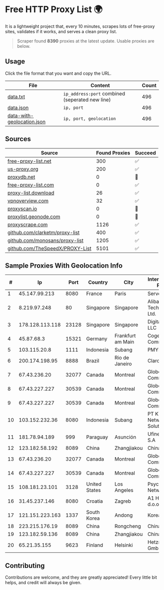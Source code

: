 
# Free HTTP Proxy List 🌍

It is a lightweight project that, every 10 minutes, scrapes lots of free-proxy sites, validates if it works, and serves a clean proxy list.


> Scraper found **8390** proxies at the latest update. Usable proxies are below.

## Usage

Click the file format that you want and copy the URL.


|File|Content|Count|
|----|-------|-----|
|[data.txt](https://raw.githubusercontent.com/themiralay/Proxy-List-World/master/data.txt)|`ip_address:port` combined (seperated new line)|496|
|[data.json](https://raw.githubusercontent.com/themiralay/Proxy-List-World/master/data.json)|`ip, port`|496|
|[data-with-geolocation.json](https://raw.githubusercontent.com/themiralay/Proxy-List-World/master/data-with-geolocation.json)|`ip, port, geolocation`|496|

## Sources

|Source|Found Proxies|Succeed|
|------|-------------|-------|
|[free-proxy-list.net](https://free-proxy-list.net)|300|✅|
|[us-proxy.org](https://www.us-proxy.org)|200|✅|
|[proxydb.net](http://proxydb.net)|0|🚫|
|[free-proxy-list.com](https://free-proxy-list.com/?page=&port=&type%5B%5D=http&type%5B%5D=https&up_time=0&search=Search)|0|✅|
|[proxy-list.download](https://www.proxy-list.download/HTTP)|26|✅|
|[vpnoverview.com](https://vpnoverview.com/privacy/anonymous-browsing/free-proxy-servers)|32|✅|
|[proxyscan.io](https://www.proxyscan.io)|0|🚫|
|[proxylist.geonode.com](https://proxylist.geonode.com/api/proxy-list?limit=300&page=1&sort_by=lastChecked&sort_type=desc&protocols=http,https)|0|🚫|
|[proxyscrape.com](https://api.proxyscrape.com/v2/?request=displayproxies&protocol=http&timeout=10000&country=all&ssl=all&anonymity=all)|1126|✅|
|[github.com/clarketm/proxy-list](https://raw.githubusercontent.com/clarketm/proxy-list/master/proxy-list-raw.txt)|400|✅|
|[github.com/monosans/proxy-list](https://raw.githubusercontent.com/monosans/proxy-list/main/proxies/http.txt)|1205|✅|
|[github.com/TheSpeedX/PROXY-List](https://raw.githubusercontent.com/TheSpeedX/PROXY-List/master/http.txt)|5101|✅|


## Sample Proxies With Geolocation Info

|#|Ip|Port|Country|City|Internet Service Provider|
|-|--|----|-------|----|-------------------------|
|1|45.147.99.213|8080|France|Paris|Serverd SAS|
|2|8.219.97.248|80|Singapore|Singapore|Alibaba (US) Technology Co., Ltd.|
|3|178.128.113.118|23128|Singapore|Singapore|DigitalOcean, LLC|
|4|45.87.68.3|15321|Germany|Frankfurt am Main|Cogent Communications|
|5|103.115.20.8|1111|Indonesia|Subang|PMYNET|
|6|200.174.198.95|8888|Brazil|Rio de Janeiro|Claro S.A|
|7|67.43.236.20|32077|Canada|Montreal|GloboTech Communications|
|8|67.43.227.227|30539|Canada|Montreal|GloboTech Communications|
|9|67.43.227.227|30539|Canada|Montreal|GloboTech Communications|
|10|103.152.232.36|8080|Indonesia|Subang|PT Kingpolah Network Solutions|
|11|181.78.94.189|999|Paraguay|Asunción|Ufinet Paraguay S.A|
|12|123.182.58.192|8089|China|Zhangjiakou|China Telecom|
|13|67.43.236.20|32077|Canada|Montreal|GloboTech Communications|
|14|67.43.227.227|30539|Canada|Montreal|GloboTech Communications|
|15|108.181.23.101|3128|United States|Los Angeles|Psychz Networks|
|16|31.45.237.146|8080|Croatia|Zagreb|A1 Hrvatska d.o.o.|
|17|121.151.223.163|1337|South Korea|Andong|Korea Telecom|
|18|223.215.176.19|8089|China|Rongcheng|Chinanet|
|19|123.182.59.136|8089|China|Zhangjiakou|China Telecom|
|20|65.21.35.155|9623|Finland|Helsinki|Hetzner Online GmbH|



## Contributing

Contributions are welcome, and they are greatly appreciated! Every
little bit helps, and credit will always be given.

